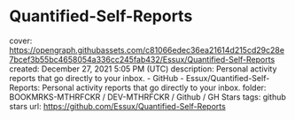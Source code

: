 # Quantified-Self-Reports

cover: https://opengraph.githubassets.com/c81066edec36ea21614d215cd29c28e7bcef3b55bc4658054a336cc245fab432/Essux/Quantified-Self-Reports
created: December 27, 2021 5:05 PM (UTC)
description: Personal activity reports that go directly to your inbox. - GitHub - Essux/Quantified-Self-Reports: Personal activity reports that go directly to your inbox.
folder: BOOKMRKS-MTHRFCKR / DEV-MTHRFCKR / Github / GH Stars
tags: github stars
url: https://github.com/Essux/Quantified-Self-Reports